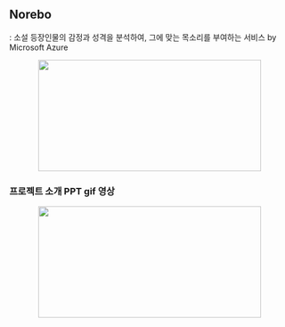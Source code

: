 ## Norebo
: 소설 등장인물의 감정과 성격을 분석하여, 그에 맞는 목소리를 부여하는 서비스 by Microsoft Azure

<p align="center"><img src = "https://github.com/sinnybb/tts_norebo/assets/153700515/f085aa6e-107b-454a-8a58-12cb9bc54f4e" width="400" height="200"/></p>

### 프로젝트 소개 PPT gif 영상
<p align="center"><img src = "[프로젝트PPT](https://github.com/sinnybb/tts_norebo/assets/153700515/96c4ed17-0e84-43aa-a834-fadfa15e77b1)" width="400" height="200"/></p>

